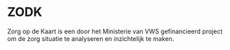 # ZODK
Zorg op de Kaart is een door het Ministerie van VWS gefinancieerd project om de zorg situatie te analyseren en inzichtelijk te maken.
